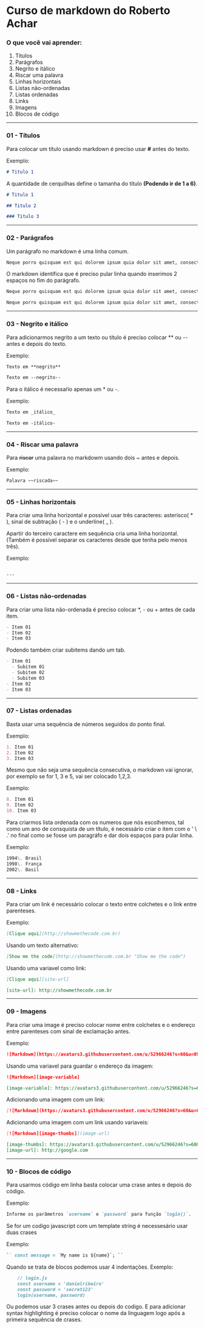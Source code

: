 # Curso de markdown do Roberto Achar

### **O que você vai aprender**:

1. Títulos
2. Parágrafos
3. Negrito e itálico
4. Riscar uma palavra
5. Linhas horizontais
6. Listas não-ordenadas
7. Listas ordenadas
8. Links
9. Imagens
10. Blocos de código

---

### **01 - Títulos**

Para colocar um título usando markdown é preciso usar **#** antes do texto.

Exemplo:

```markdown
# Titulo 1
```

A quantidade de cerquilhas define o tamanha do título **(Podendo ir de 1 a 6)**.

```markdown
# Titulo 1

## Titulo 2

### Titulo 3
```

---

### **02 - Parágrafos**

Um parágrafo no markdown é uma linha comum.

```markdown
Neque porro quisquam est qui dolorem ipsum quia dolor sit amet, consectetur, adipisci velit...
```

O markdown identifica que é preciso pular linha quando inserimos 2 espaços no fim do parágrafo.

```markdown
Neque porro quisquam est qui dolorem ipsum quia dolor sit amet, consectetur, adipisci velit...

Neque porro quisquam est qui dolorem ipsum quia dolor sit amet, consectetur, adipisci velit...
```

---

### **03 - Negrito e itálico**

Para adicionarmos negrito a um texto ou título é preciso colocar \*\* ou -- antes e depois do texto.

Exemplo:

```markdown
Texto em **negrito**

Texto em --negrito--
```

Para o itálico é necessaŕio apenas um \* ou -.

Exemplo:

```markdown
Texto em _itálico_

Texto em -itálico-
```

---

### **04 - Riscar uma palavra**

Para ~~riscar~~ uma palavra no markdowm usando dois ~ antes e depois.

Exemplo:

```markdown
Palavra ~~riscada~~
```

---

### **05 - Linhas horizontais**

Para criar uma linha horizontal e possível usar três caracteres: asterisco( \* ), sinal de subtração ( - ) e o underline( \_ ).

Apartir do terceiro caractere em sequência cria uma linha horizontal. (Também é possível separar os caracteres desde que tenha pelo menos três).

Exemplo:

```markdown

---

```

---

### **06 - Listas não-ordenadas**

Para criar uma lista não-ordenada é preciso colocar \*, - ou + antes de cada item.

```markdown
- Item 01
- Item 02
- Item 03
```

Podendo também criar subitems dando um tab.

```markdown
- Item 01
  - Subitem 01
  - Subitem 02
  - Subitem 03
- Item 02
- Item 03
```

---

### **07 - Listas ordenadas**

Basta usar uma sequência de números seguidos do ponto final.

Exemplo:

```markdown
1. Item 01
2. Item 02
3. Item 03
```

Mesmo que não seja uma sequência consecutiva, o markdown vai ignorar, por exemplo se for 1, 3 e 5, vai ser colocado 1,2,3.

Exemplo:

```markdown
8. Item 01
9. Item 02
10. Item 03
```

Para criarmos lista ordenada com os numeros que nós escolhemos, tal como um ano de consquista de um título, é necessário criar o item com o ' \ .' no final como se fosse um paragráfo e dar dois espaços para pular linha.

Exemplo:

```markdown
1994\. Brasil  
1998\. França  
2002\. Basil
```

---

### **08 - Links**

Para criar um link é necessário colocar o texto entre colchetes e o link entre parenteses.

Exemplo:

```markdown
[Clique aqui](http://showmethecode.com.br)
```

Usando um texto alternativo:

```markdown
[Show me the code](http://showmethecode.com.br "Show me the code")
```

Usando uma variavel como link:

```markdown
[Clique aqui][site-url]

[site-url]: http://showmethecode.com.br
```

---

### **09 - Imagens**

Para criar uma image é preciso colocar nome entre colchetes e o endereço entre parenteses com sinal de exclamação antes.

Exemplo:

```markdown
![Markdowm](https://avatars3.githubusercontent.com/u/52966246?s=60&u=099dcf52d23e30cbedfb3781de444aa55c2738ca&v=4)
```

Usando uma variavel para guardar o endereço da imagem:

```markdown
![Markdown][image-variable]

[image-variable]: https://avatars3.githubusercontent.com/u/52966246?s=60&u=099dcf52d23e30cbedfb3781de444aa55c2738ca&v=4
```

Adicionando uma imagem com um link:

```markdown
[![Markdowm](https://avatars3.githubusercontent.com/u/52966246?s=60&u=099dcf52d23e30cbedfb3781de444aa55c2738ca&v=4)](http://google.com)
```

Adicionando uma imagem com um link usando variaveis:

```markdown
[![Markdown][image-thumbs]](image-url)

[image-thumbs]: https://avatars3.githubusercontent.com/u/52966246?s=60&u=099dcf52d23e30cbedfb3781de444aa55c2738ca&v=4
[image-url]: http://google.com
```

---

### **10 - Blocos de código**

Para usarmos código em linha basta colocar uma crase antes e depois do código.

Exemplo:

```markdown
Informe os parâmetros `username` e `password` para função `login()`.
```

Se for um codigo javascript com um template string é necessesário usar duas crases

Exemplo:

```markdown
`` const message = `My name is ${name}`; ``
```

Quando se trata de blocos podemos usar 4 indentações.
Exemplo:

```markdown
    // login.js
    const username = 'danielribeiro'
    const password = 'secret123'
    login(username, password)
```

Ou podemos usar 3 crases antes ou depois do codigo. E para adicionar syntax highlighting é preciso colocar o nome da linguagem logo após a primeira sequência de crases.
